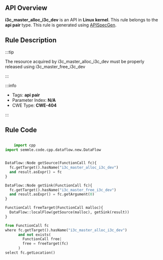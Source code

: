 ---
---


## API Overview
**i3c_master_alloc_i3c_dev** is an API in **Linux kernel**. This rule belongs to the **api pair** type. This rule is generated using [APISpecGen](../../tools/APISpecGen).
## Rule Description

:::tip

The resource acquired by i3c_master_alloc_i3c_dev must be properly released using i3c_master_free_i3c_dev

:::

:::info

- Tags: **api pair**
- Parameter Index: **N/A**
- CWE Type: **CWE-404**

:::

## Rule Code
```python

    import cpp
import semmle.code.cpp.dataflow.new.DataFlow


DataFlow::Node getSource(FunctionCall fc){
  fc.getTarget().hasName("i3c_master_alloc_i3c_dev")
  and result.asExpr() = fc
}

DataFlow::Node getSink(FunctionCall fc){
  fc.getTarget().hasName("i3c_master_free_i3c_dev")
  and result.asExpr() = fc.getArgument(0)
}

FunctionCall freeTarget(FunctionCall malloc){
  DataFlow::localFlow(getSource(malloc), getSink(result))
}

from FunctionCall fc
where fc.getTarget().hasName("i3c_master_alloc_i3c_dev")
      and not exists(
        FunctionCall free| 
        free = freeTarget(fc)
      )
select fc.getLocation()

    
```
